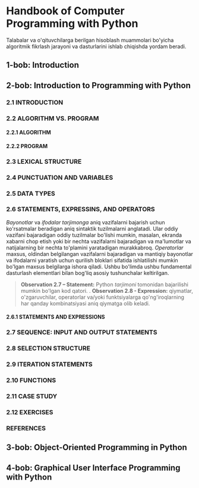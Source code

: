 # Handbook of Computer Programming with Python

Talabalar va o'qituvchilarga berilgan hisoblash muammolari bo'yicha algoritmik fikrlash jarayoni va dasturlarini ishlab chiqishda yordam beradi.

## 1-bob: Introduction

## 2-bob: Introduction to Programming with Python

### 2.1 INTRODUCTION

### 2.2 ALGORITHM VS. PROGRAM

#### 2.2.1 ALGORITHM

#### 2.2.2 PROGRAM

### 2.3 LEXICAL STRUCTURE

### 2.4 PUNCTUATION AND VARIABLES

### 2.5 DATA TYPES

### 2.6 STATEMENTS, EXPRESSINS, AND OPERATORS

_Bayonotlar_ va _ifodalar_ _tarjimonga_ aniq vazifalarni bajarish uchun ko'rsatmalar beradigan aniq sintaktik tuzilmalarni anglatadi. Ular oddiy vazifani bajaradigan oddiy tuzilmalar bo'lishi mumkin, masalan, ekranda xabarni chop etish yoki bir nechta vazifalarni bajaradigan va ma'lumotlar va natijalarning bir nechta to'plamini yaratadigan murakkabroq. _Operatorlar_ maxsus, oldindan belgilangan vazifalarni bajaradigan va mantiqiy bayonotlar va ifodalarni yaratish uchun qurilish bloklari sifatida ishlatilishi mumkin bo'lgan maxsus belgilarga ishora qiladi. Ushbu bo'limda ushbu fundamental dasturlash elementlari bilan bog'liq asosiy tushunchalar keltirilgan.

> __Observation 2.7 – Statement:__ Python _tarjimoni_ tomonidan bajarilishi mumkin bo'lgan kod qatori.
.
> __Observation 2.8 - Expression:__ qiymatlar, o'zgaruvchilar, operatorlar va/yoki funktsiyalarga qo'ng'iroqlarning har qanday kombinatsiyasi aniq qiymatga olib keladi.

#### 2.6.1 STATEMENTS AND EXPRESSIONS

### 2.7 SEQUENCE: INPUT AND OUTPUT STATEMENTS

### 2.8 SELECTION STRUCTURE

### 2.9 ITERATION STATEMENTS

### 2.10 FUNCTIONS

### 2.11 CASE STUDY

### 2.12 EXERCISES

### REFERENCES

## 3-bob: Object-Oriented Programming in Python

## 4-bob: Graphical User Interface Programming with Python
